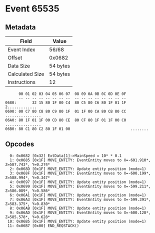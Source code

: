# Event 65535

## Metadata

| Field           | Value    |
|-----------------|----------|
| Event Index     | 56/68    |
| Offset          | 0x0682   |
| Data Size       | 54 bytes |
| Calculated Size | 54 bytes |
| Instructions    | 12       |

```
      00 01 02 03 04 05 06 07  08 09 0A 0B 0C 0D 0E 0F
      -- -- -- -- -- -- -- --  -- -- -- -- -- -- -- --
0680:       32 15 80 1F 00 C4  80 C5 80 C6 80 1F 01 1F    2.............
0690: 00 C7 80 C8 80 C9 80 1F  01 1F 00 CA 80 CB 80 CC  ................
06A0: 80 1F 01 1F 00 CD 80 CE  80 CF 80 1F 01 1F 00 C0  ................
06B0: 80 C1 80 C2 80 1F 01 00                           ........        
```

## Opcodes

```
  0: 0x0682 [0x32] ExtData[1]->MainSpeed = 10* * 0.1
  1: 0x0685 [0x1F] MOVE_ENTITY: EventEntity moves to X=-601.910*, Z=587.743*, Y=0.274*
  2: 0x068D [0x1F] MOVE_ENTITY: Update entity position (mode=1)
  3: 0x068F [0x1F] MOVE_ENTITY: EventEntity moves to X=-600.199*, Z=588.994*, Y=0.347*
  4: 0x0697 [0x1F] MOVE_ENTITY: Update entity position (mode=1)
  5: 0x0699 [0x1F] MOVE_ENTITY: EventEntity moves to X=-599.211*, Z=586.089*, Y=0.586*
  6: 0x06A1 [0x1F] MOVE_ENTITY: Update entity position (mode=1)
  7: 0x06A3 [0x1F] MOVE_ENTITY: EventEntity moves to X=-599.391*, Z=583.375*, Y=0.830*
  8: 0x06AB [0x1F] MOVE_ENTITY: Update entity position (mode=1)
  9: 0x06AD [0x1F] MOVE_ENTITY: EventEntity moves to X=-600.128*, Z=585.578*, Y=0.628*
 10: 0x06B5 [0x1F] MOVE_ENTITY: Update entity position (mode=1)
 11: 0x06B7 [0x00] END_REQSTACK()
```
